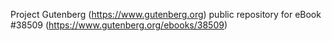 Project Gutenberg (https://www.gutenberg.org) public repository for eBook #38509 (https://www.gutenberg.org/ebooks/38509)
